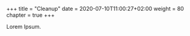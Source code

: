 +++
title = "Cleanup"
date = 2020-07-10T11:00:27+02:00
weight = 80
chapter = true
+++

Lorem Ipsum.
